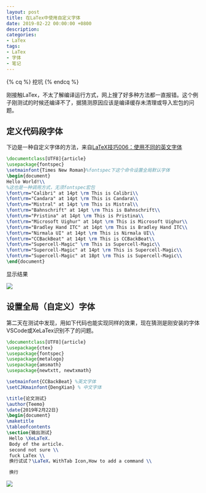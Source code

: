 ```yaml
---
layout: post
title: 在LaTex中使用自定义字体
date: 2019-02-22 00:00:00 +0800
description: 
categories:
- LaTex
tags: 
- LaTex
- 字体 
- 笔记
---
```


{% cq %} 挖坑 {% endcq %}

<!-- more -->

刚接触LaTex，不太了解编译运行方式，网上搜了好多种方法都一直报错。这个例子刚测试的时候还编译不了，据猜测原因应该是编译缓存未清理或导入宏包的问题。

## 定义代码段字体

下边是一种自定义字体的方法，来自[LaTeX技巧006：使用不同的英文字体](https://blog.csdn.net/ProgramChangesWorld/article/details/51502730)

``` latex
\documentclass[UTF8]{article}
\usepackage{fontspec}
\setmainfont{Times New Roman}%fontspec下这个命令设置全局默认字体
\begin{document}
Hello World!\\
%这也是一种调用方式，无须fontspec宏包
\font\rm="Calibri" at 14pt \rm This is Calibri\\
\font\rm="Candara" at 14pt \rm This is Candara\\
\font\rm="Mistral" at 14pt \rm This is Mistral\\
\font\rm="Bahnschrift" at 14pt \rm This is Bahnschrift\\
\font\rm="Pristina" at 14pt \rm This is Pristina\\
\font\rm="Microsoft Uighur" at 14pt \rm This is Microsoft Uighur\\
\font\rm="Bradley Hand ITC" at 14pt \rm This is Bradley Hand ITC\\
\font\rm="Nirmala UI" at 14pt \rm This is Nirmala UI\\
\font\rm="CCBackBeat" at 14pt \rm This is CCBackBeat\\
\font\rm="Supercell-Magic" \rm This is Supercell-Magic\\
\font\rm="Supercell-Magic" at 14pt \rm This is Supercell-Magic\\
\font\rm="Supercell-Magic" at 18pt \rm This is Supercell-Magic\\
\end{document}
``` 

显示结果

![](https://github-pages-1253649638.cos.ap-beijing.myqcloud.com/post-images/2019/2019-02-22%20-fonts.jpg) 

## 设置全局（自定义）字体

第二天在测试中发现，用如下代码也能实现同样的效果，现在猜测是刚安装的字体VSCode或XeLaTex识别不了的问题。

``` latex
\documentclass[UTF8]{article}
\usepackage{ctex}
\usepackage{fontspec}
\usepackage{metalogo}
\usepackage{amsmath}
\usepackage{newtxtt, newtxmath}

\setmainfont{CCBackBeat} %英文字体
\setCJKmainfont{DengXian} % 中文字体

\title{论文测试}
\author{Teemo}
\date{2019年2月22日}
\begin{document}
\maketitle
\tableofcontents
\section{输出测试}
 Hello \XeLaTeX.
 Body of the article.
 second not sure \\
 fuck LaTex \\
 换行试试？\LaTeX，WithTab Icon,How to add a command \\

 换行
``` 

![](https://github-pages-1253649638.cos.ap-beijing.myqcloud.com/post-images/2019/2019-02-23-font-test-143421.jpg)
